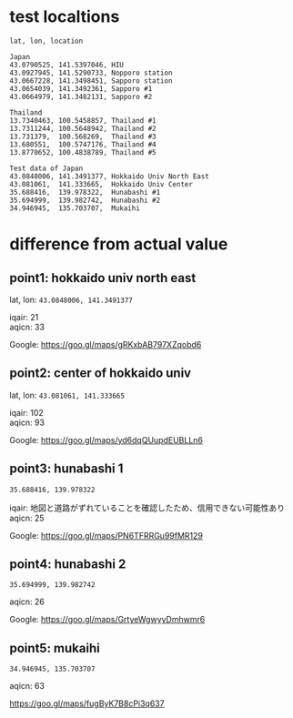
# test localtions

```
lat, lon, location

Japan
43.0790525, 141.5397046, HIU
43.0927945, 141.5290733, Nopporo station
43.0667228, 141.3498451, Sapporo station
43.0654039, 141.3492361, Sapporo #1
43.0664979, 141.3482131, Sapporo #2

Thailand
13.7340463, 100.5458857, Thailand #1
13.7311244, 100.5648942, Thailand #2
13.731379,  100.568269,  Thailand #3
13.680551,  100.5747176, Thailand #4
13.8770652, 100.4838789, Thailand #5

Test data of Japan
43.0848006, 141.3491377, Hokkaido Univ North East
43.081061,  141.333665,  Hokkaido Univ Center
35.688416,  139.978322,  Hunabashi #1
35.694999,  139.982742,  Hunabashi #2
34.946945,  135.703707,  Mukaihi
```

# difference from actual value

## point1: hokkaido univ north east

lat, lon: `43.0848006, 141.3491377`

iqair: 21<br>
aqicn: 33

Google: https://goo.gl/maps/gRKxbAB797XZqobd6

## point2: center of hokkaido univ

lat, lon: `43.081061, 141.333665`

iqair: 102<br>
aqicn: 93

<!-- Google: https://goo.gl/maps/QQhmUZP4BBsjxdcM9 (bad image)-->
Google: https://goo.gl/maps/yd6dqQUupdEUBLLn6

## point3: hunabashi 1

`35.688416, 139.978322`

iqair: 地図と道路がずれていることを確認したため、信用できない可能性あり
aqicn: 25

Google: https://goo.gl/maps/PN6TFRRGu99fMR129

## point4: hunabashi 2

`35.694999, 139.982742`

aqicn: 26

Google: https://goo.gl/maps/GrtyeWgwyyDmhwmr6

## point5: mukaihi

`34.946945, 135.703707`

aqicn: 63

https://goo.gl/maps/fugByK7B8cPi3q637

